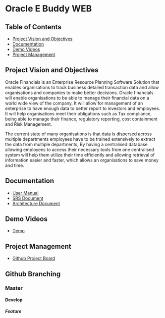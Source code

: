 # Oracle E Buddy WEB

## Table of Contents
- [Project Vision and Objectives](#project-vision-and-objectives)  
- [Documentation](#documentation)
- [Demo Videos](#demo-videos)  
- [Project Management](#project-management)
## Project Vision and Objectives
Oracle Financials is an Enterprise Resource Planning Software Solution that enables organisations to track business detailed transaction data and allow organisations and companies to make better decisions. Oracle financials will enable organisations to be able to manage their financial data on a world wide view of the company, It will allow for management of an enterprise to have enough data to better report to investors and employees. It will help organisations meet their obligations such as Tax compliance, being able to manage their finance, regulatory reporting, cost containment and Risk Management.

The current state of many organisations is that data is dispersed across multiple departments employees have to be trained extensively to extract the data from multiple departments, By having a centralised database allowing employees to access their necessary tools from one centralised system will help them utilize their time efficiently and allowing retrieval of information easier and faster, which allows an organisations to save money and time.

## Documentation
- [User Manual](https://drive.google.com/file/d/1mukS3I-qJz4Hft0iC6WyMCH-3Pd7MG6Y/view?usp=sharing)
- [SRS Document](https://drive.google.com/file/d/1AbZbBrYfmVr12KHqiEuUx275cP3dCVOX/view?usp=sharing)
- [Architecture Document](https://drive.google.com/file/d/1ywB9H3cgIgb0krXr4bGDsGE99CKEPBRX/view?usp=sharing)
## Demo Videos
- [Demo]()
## Project Management
- [Github Project Board]()

## Github Branching
### Master
#### Develop
##### Feature
